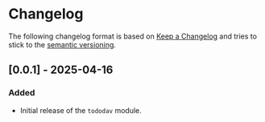 # Changelog

The following changelog format is based on [Keep a Changelog](https://keepachangelog.com/en/1.0.0/) and tries to stick to the [semantic versioning](https://semver.org/spec/v2.0.0.html).

## [0.0.1] - 2025-04-16
### Added
- Initial release of the `tododav` module.